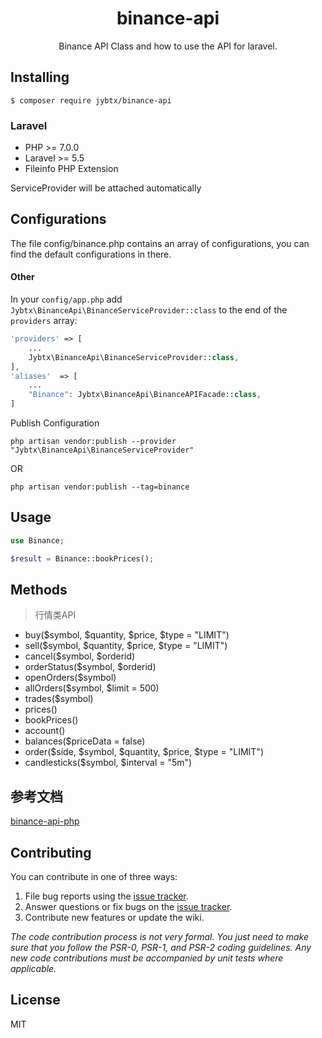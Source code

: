 <h1 align="center"> binance-api </h1>

<p align="center"> Binance API Class and how to use the API for laravel.</p>


## Installing

```shell
$ composer require jybtx/binance-api
```
### Laravel

- PHP >= 7.0.0
 - Laravel >= 5.5
 - Fileinfo PHP Extension
 
 ServiceProvider will be attached automatically

 ## Configurations
 The file config/binance.php contains an array of configurations, you can find the default configurations in there.

#### Other

In your `config/app.php` add `Jybtx\BinanceApi\BinanceServiceProvider::class` to the end of the `providers` array:

```php
'providers' => [
    ...
    Jybtx\BinanceApi\BinanceServiceProvider::class,
],
'aliases'  => [
    ...
    "Binance": Jybtx\BinanceApi\BinanceAPIFacade::class,
]
```
Publish Configuration

```shell
php artisan vendor:publish --provider "Jybtx\BinanceApi\BinanceServiceProvider"
```
OR
```shell
php artisan vendor:publish --tag=binance
```




## Usage
```php
use Binance;  

$result = Binance::bookPrices();

```
  

## Methods

> 行情类API 

- buy($symbol, $quantity, $price, $type = "LIMIT")
- sell($symbol, $quantity, $price, $type = "LIMIT")
- cancel($symbol, $orderid)
- orderStatus($symbol, $orderid)
- openOrders($symbol)
- allOrders($symbol, $limit = 500)
- trades($symbol)
- prices()
- bookPrices()
- account()
- balances($priceData = false)
- order($side, $symbol, $quantity, $price, $type = "LIMIT")
- candlesticks($symbol, $interval = "5m")

## 参考文档

[binance-api-php](https://github.com/baitercel/binance-api-php)

## Contributing

You can contribute in one of three ways:

1. File bug reports using the [issue tracker](https://github.com/jybtx/binanceapi/issues).
2. Answer questions or fix bugs on the [issue tracker](https://github.com/jybtx/binanceapi/issues).
3. Contribute new features or update the wiki.

_The code contribution process is not very formal. You just need to make sure that you follow the PSR-0, PSR-1, and PSR-2 coding guidelines. Any new code contributions must be accompanied by unit tests where applicable._

## License

MIT